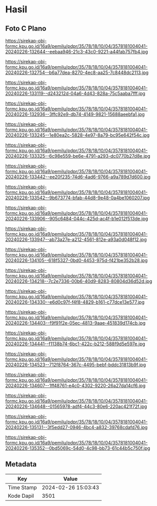 # Hasil

## Foto C Plano

https://sirekap-obj-formc.kpu.go.id/16a9/pemilu/pdpr/35/78/18/10/04/3578181004041-20240226-132644--eebaa946-21c3-43c0-9221-a44fab757fb4.jpg

https://sirekap-obj-formc.kpu.go.id/16a9/pemilu/pdpr/35/78/18/10/04/3578181004041-20240226-132754--b6a77dea-8270-4ec8-aa25-7c8448dc2113.jpg

https://sirekap-obj-formc.kpu.go.id/16a9/pemilu/pdpr/35/78/18/10/04/3578181004041-20240226-133119--d243212d-04a6-4d43-828a-75c5aaba7fff.jpg

https://sirekap-obj-formc.kpu.go.id/16a9/pemilu/pdpr/35/78/18/10/04/3578181004041-20240226-132936--3ffc92e9-db74-4149-9821-15688aeebfa1.jpg

https://sirekap-obj-formc.kpu.go.id/16a9/pemilu/pdpr/35/78/18/10/04/3578181004041-20240226-133245--1e80ea2c-5828-4e97-8a79-bc95e642f54c.jpg

https://sirekap-obj-formc.kpu.go.id/16a9/pemilu/pdpr/35/78/18/10/04/3578181004041-20240226-133325--6c98e559-be6e-4791-a293-dc0770b27d8e.jpg

https://sirekap-obj-formc.kpu.go.id/16a9/pemilu/pdpr/35/78/18/10/04/3578181004041-20240226-133442--ee20f235-74d6-4ad6-9766-a9a789d7d600.jpg

https://sirekap-obj-formc.kpu.go.id/16a9/pemilu/pdpr/35/78/18/10/04/3578181004041-20240226-133542--9b673774-bfab-44d8-9e48-0a4be1060207.jpg

https://sirekap-obj-formc.kpu.go.id/16a9/pemilu/pdpr/35/78/18/10/04/3578181004041-20240226-133906--905c6484-044c-425d-ac4f-b1e012f513de.jpg

https://sirekap-obj-formc.kpu.go.id/16a9/pemilu/pdpr/35/78/18/10/04/3578181004041-20240226-133947--ab73a27e-a212-4561-812e-a93a0d048f12.jpg

https://sirekap-obj-formc.kpu.go.id/16a9/pemilu/pdpr/35/78/18/10/04/3578181004041-20240226-134105--618f5327-0bd0-4453-975d-f421be352b28.jpg

https://sirekap-obj-formc.kpu.go.id/16a9/pemilu/pdpr/35/78/18/10/04/3578181004041-20240226-134218--7c2e7336-00b6-40d9-8283-80804d36d52d.jpg

https://sirekap-obj-formc.kpu.go.id/16a9/pemilu/pdpr/35/78/18/10/04/3578181004041-20240226-134330--e6d0c97f-f4f8-4829-b161-c77dce13e577.jpg

https://sirekap-obj-formc.kpu.go.id/16a9/pemilu/pdpr/35/78/18/10/04/3578181004041-20240226-134403--f9f91f2e-05ec-4813-9aae-451839d174cb.jpg

https://sirekap-obj-formc.kpu.go.id/16a9/pemilu/pdpr/35/78/18/10/04/3578181004041-20240226-134441--f1138b74-6bc1-422c-b212-588f9d5e597e.jpg

https://sirekap-obj-formc.kpu.go.id/16a9/pemilu/pdpr/35/78/18/10/04/3578181004041-20240226-134523--712f8764-367c-4495-bebf-bddc31813b9f.jpg

https://sirekap-obj-formc.kpu.go.id/16a9/pemilu/pdpr/35/78/18/10/04/3578181004041-20240226-134607--1ff48761-e4c0-4302-9220-26a27da14cf6.jpg

https://sirekap-obj-formc.kpu.go.id/16a9/pemilu/pdpr/35/78/18/10/04/3578181004041-20240226-134648--01565978-adf4-44c3-80e6-220ac421f72f.jpg

https://sirekap-obj-formc.kpu.go.id/16a9/pemilu/pdpr/35/78/18/10/04/3578181004041-20240226-135131--3f5edd27-0946-4bc4-a832-39768cdafd76.jpg

https://sirekap-obj-formc.kpu.go.id/16a9/pemilu/pdpr/35/78/18/10/04/3578181004041-20240226-135352--0bd5069c-54d0-4c98-bb73-61c44b5c750f.jpg


## Metadata

| Key        | Value               |
| ---------- | ------------------- |
| Time Stamp | 2024-02-26 15:03:43 |
| Kode Dapil | 3501                |



